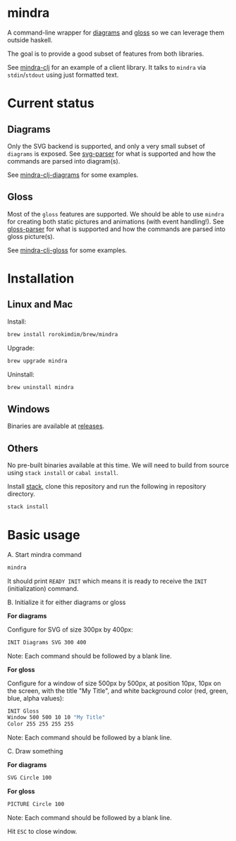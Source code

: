 # mindra

A command-line wrapper for [diagrams](https://diagrams.github.io/) and [gloss](http://gloss.ouroborus.net/) so we can leverage them outside haskell.

The goal is to provide a good subset of features from both libraries.

See [mindra-clj](https://github.com/rorokimdim/mindra-clj) for an example of a client library. It talks to `mindra` via `stdin`/`stdout` using just formatted text.

# Current status

## Diagrams

Only the SVG backend is supported, and only a very small subset of `diagrams` is exposed. See [svg-parser](https://github.com/rorokimdim/mindra/blob/f4ca8203716f3fffc8c59ffabfd91b4b47c902e8/src/Mindra/Diagrams/Parser/SVG.hs#L753-L817) for what is supported and how the commands are parsed into diagram(s).

See [mindra-clj-diagrams](https://github.com/rorokimdim/mindra-clj#diagrams) for some examples.

## Gloss

Most of the `gloss` features are supported. We should be able to use `mindra` for creating both static pictures and animations (with event handling!). See [gloss-parser](https://github.com/rorokimdim/mindra/blob/f4ca8203716f3fffc8c59ffabfd91b4b47c902e8/src/Mindra/Gloss/Parser/Picture.hs#L255-L278) for what is supported and how the commands are parsed into gloss picture(s).

See [mindra-clj-gloss](https://github.com/rorokimdim/mindra-clj#gloss) for some examples.

# Installation

## Linux and Mac

Install:

```bash
brew install rorokimdim/brew/mindra
```

Upgrade:

```bash
brew upgrade mindra
```

Uninstall:

```bash
brew uninstall mindra
```

## Windows

Binaries are available at [releases](https://github.com/rorokimdim/mindra/releases).

## Others

No pre-built binaries available at this time. We will need to build from source using `stack install` or `cabal install`.

Install [stack](https://docs.haskellstack.org/en/stable/README/), clone this repository and run the following in repository directory.

```bash
stack install
```

# Basic usage

A. Start mindra command

```bash
mindra
```

It should print `READY INIT` which means it is ready to receive the `INIT` (initialization) command.

B. Initialize it for either diagrams or gloss

**For diagrams**

Configure for SVG of size 300px by 400px:

```bash
INIT Diagrams SVG 300 400


```

Note: Each command should be followed by a blank line.

**For gloss**

Configure for a window of size 500px by 500px, at position 10px, 10px on the screen, with the title "My Title", and white background color (red, green, blue, alpha values):

```bash
INIT Gloss
Window 500 500 10 10 "My Title"
Color 255 255 255 255


```


Note: Each command should be followed by a blank line.

C. Draw something

**For diagrams**

```bash
SVG Circle 100


```

**For gloss**

```bash
PICTURE Circle 100


```

Note: Each command should be followed by a blank line.

Hit `ESC` to close window.